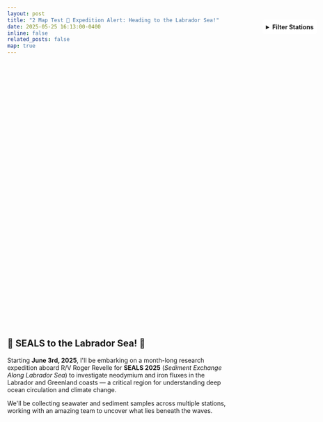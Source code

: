 ```yaml
---
layout: post
title: "2 Map Test 🌊 Expedition Alert: Heading to the Labrador Sea!"
date: 2025-05-25 16:13:00-0400
inline: false
related_posts: false
map: true
---
```


<div id="map" style="height: 600px; margin: 20px 0;"></div>
<div style="position: absolute; top: 100px; right: 20px; z-index: 1000;">
  <details>
    <summary style="cursor: pointer; padding: 0.5rem; background: white; border-radius: 5px; font-weight: bold;">Filter Stations</summary>
    <div id="filter-controls" style="background: white; padding: 1rem; border-radius: 5px;"></div>
  </details>
</div>
<div id="buttons" style="margin-bottom: 1rem;"></div>

<link rel="stylesheet" href="https://unpkg.com/leaflet@1.9.4/dist/leaflet.css" />
<script src="https://unpkg.com/leaflet@1.9.4/dist/leaflet.js"></script>
<script src="https://unpkg.com/leaflet.awesome-markers@2.0.4/dist/leaflet.awesome-markers.min.js"></script>
<link rel="stylesheet" href="https://unpkg.com/leaflet.awesome-markers@2.0.4/dist/leaflet.awesome-markers.css">

<script>
  const map = L.map('map').setView([54.5, -54.5], 4);

  L.tileLayer('https://{s}.tile.openstreetmap.org/{z}/{x}/{y}.png', {
    attribution: '',
    maxZoom: 19
  }).addTo(map);

  const iconMap = {
    "Sampling Station": L.AwesomeMarkers.icon({ icon: 'flask', prefix: 'fa', markerColor: 'green' }),
    "Transect": L.AwesomeMarkers.icon({ icon: 'line-chart', prefix: 'fa', markerColor: 'orange' }),
    "Waypoint": L.AwesomeMarkers.icon({ icon: 'anchor', prefix: 'fa', markerColor: 'blue' }),
    "Departure Port": L.AwesomeMarkers.icon({ icon: 'ship', prefix: 'fa', markerColor: 'darkred' }),
    "Arrival Port": L.AwesomeMarkers.icon({ icon: 'flag-checkered', prefix: 'fa', markerColor: 'purple' }),
    "Unknown Type": L.AwesomeMarkers.icon({ icon: 'question', prefix: 'fa', markerColor: 'gray' })
  };

  function parseCoord(lat, lon) {
    function dmsToDecimal(dms, direction) {
      const [deg, min, sec] = dms.map(Number);
      let dec = deg + min / 60 + sec / 3600;
      if (["S", "W"].includes(direction)) dec *= -1;
      return dec;
    }
    const latParts = lat.match(/(\d+)[^\d]+(\d+)[^\d]+(\d+)[^\d]+([NS])/);
    const lonParts = lon.match(/(\d+)[^\d]+(\d+)[^\d]+(\d+)[^\d]+([EW])/);
    return [
      dmsToDecimal([lonParts[1], lonParts[2], lonParts[3]], lonParts[4]),
      dmsToDecimal([latParts[1], latParts[2], latParts[3]], latParts[4])
    ];
  }

  const rawData = [
  ["Departure Port", "Woods Hole", "41° 31' 36'' N", "070° 40' 43'' W"],
  ["Sampling Station", "Sta.1", "42° 24' 14'' N", "061° 05' 08'' W"],
  ["Waypoint", "Waypoint - 3", "46° 41' 34'' N", "052° 10' 15'' W"],
  ["Transect", "Lab Shelf survey Fe", "55° 05' 29'' N", "055° 01' 08'' W"],
  ["Sampling Station", "Sta.2", "54° 14' 31'' N", "055° 52' 06'' W"],
  ["Sampling Station", "Sta.3", "54° 39' 09'' N", "055° 29' 50'' W"],
  ["Sampling Station", "Sta.4", "55° 05' 29'' N", "055° 01' 08'' W"],
  ["Transect", "Drift survey Nd", "54° 44' 28'' N", "052° 58' 33'' W"],
  ["Sampling Station", "Sta.5", "55° 07' 42'' N", "051° 47' 07'' W"],
  ["Sampling Station", "Sta.6", "54° 51' 53'' N", "052° 23' 09'' W"],
  ["Sampling Station", "Sta.7", "54° 44' 53'' N", "052° 58' 06'' W"],
  ["Sampling Station", "Sta.8", "55° 00' 17'' N", "051° 57' 13'' W"],
  ["Sampling Station", "Sta.9", "55° 46' 44'' N", "051° 05' 14'' W"],
  ["Sampling Station", "Sta.10", "57° 15' 13'' N", "050° 10' 14'' W"],
  ["Waypoint", "Waypoint - 2", "58° 58' 56'' N", "048° 46' 30'' W"],
  ["Transect", "S Greenland survey Fe", "60° 12' 07'' N", "047° 44' 44'' W"],
  ["Sampling Station", "Sta.11", "60° 43' 30'' N", "047° 03' 53'' W"],
  ["Sampling Station", "Sta.12", "60° 25' 18'' N", "047° 26' 54'' W"],
  ["Sampling Station", "Sta.13", "60° 12' 18'' N", "047° 44' 53'' W"],
  ["Waypoint", "Waypoint - 4", "60° 54' 30'' N", "049° 33' 12'' W"],
  ["Transect", "N Greenland survey", "61° 36' 11'' N", "051° 02' 22'' W"],
  ["Sampling Station", "Sta.14", "61° 42' 01'' N", "050° 14' 24'' W"],
  ["Sampling Station", "Sta.15", "61° 37' 12'' N", "050° 34' 12'' W"],
  ["Sampling Station", "Sta.16", "61° 37' 12'' N", "050° 48' 36'' W"],
  ["Sampling Station", "Sta.17", "61° 36' 00'' N", "051° 02' 24'' W"],
  ["Sampling Station", "Sta.18", "61° 37' 12'' N", "050° 54' 36'' W"],
  ["Sampling Station", "Sta.19", "61° 37' 48'' N", "050° 40' 48'' W"],
  ["Waypoint", "Waypoint - 5", "60° 59' 23'' N", "049° 20' 36'' W"],
  ["Arrival Port", "Reykjavik", "64° 08' 48'' N", "021° 56' 24'' W"]
];

  const features = rawData.map(([type, name, lat, lon]) => {
    const coords = parseCoord(lat, lon);
    return {
      type: "Feature",
      geometry: {
        type: "Point",
        coordinates: coords
      },
      properties: {
        Name: name || "Unnamed",
        Station_Type: type || "Unknown Type",
        Coordinates: coords
      }
    };
  });

</script>

<style>
  .leaflet-control-attribution {
    display: none !important;
  }
  #buttons button {
    padding: 0.4rem 0.6rem;
    background: #222;
    color: white;
    border: none;
    border-radius: 4px;
    cursor: pointer;
  }
  #buttons button:hover {
    background: #444;
  }
</style>

<h2>🌊 <strong>SEALS to the Labrador Sea! 🧽</strong></h2>
<p>Starting <strong>June 3rd, 2025</strong>, I'll be embarking on a month-long research expedition aboard R/V Roger Revelle for <strong>SEALS 2025</strong> (<em>Sediment Exchange Along Labrador Sea</em>) to investigate neodymium and iron fluxes in the Labrador and Greenland coasts — a critical region for understanding deep ocean circulation and climate change.</p>
<p>We'll be collecting seawater and sediment samples across multiple stations, working with an amazing team to uncover what lies beneath the waves.</p>
